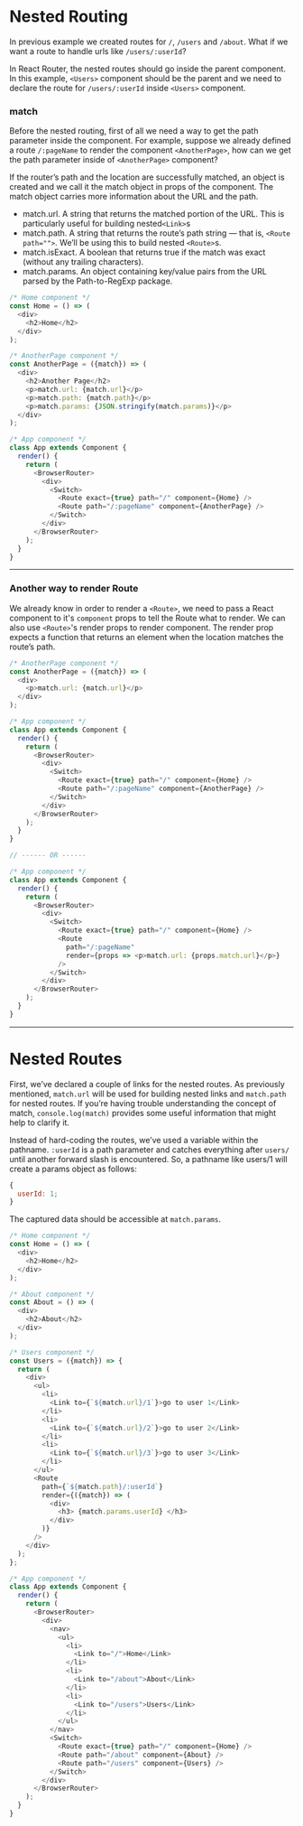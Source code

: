 # Nested Routing

In previous example we created routes for `/`, `/users` and `/about`. What if we want a route to handle urls like `/users/:userId`?

In React Router, the nested routes should go inside the parent component. In this example, `<Users>` component should be the parent and we need to declare the route for `/users/:userId` inside `<Users>` component.

### match

Before the nested routing, first of all we need a way to get the path parameter inside the component. For example, suppose we already defined a route `/:pageName` to render the component `<AnotherPage>`, how can we get the path parameter inside of `<AnotherPage>` component?

If the router’s path and the location are successfully matched, an object is created and we call it the match object in props of the component. The match object carries more information about the URL and the path.

* match.url. A string that returns the matched portion of the URL. This is particularly useful for building nested`<Link>`s
* match.path. A string that returns the route’s path string — that is, `<Route path="">`. We’ll be using this to build nested `<Route>`s.
* match.isExact. A boolean that returns true if the match was exact (without any trailing characters).
* match.params. An object containing key/value pairs from the URL parsed by the Path-to-RegExp package.

```js
/* Home component */
const Home = () => (
  <div>
    <h2>Home</h2>
  </div>
);

/* AnotherPage component */
const AnotherPage = ({match}) => (
  <div>
    <h2>Another Page</h2>
    <p>match.url: {match.url}</p>
    <p>match.path: {match.path}</p>
    <p>match.params: {JSON.stringify(match.params)}</p>
  </div>
);

/* App component */
class App extends Component {
  render() {
    return (
      <BrowserRouter>
        <div>
          <Switch>
            <Route exact={true} path="/" component={Home} />
            <Route path="/:pageName" component={AnotherPage} />
          </Switch>
        </div>
      </BrowserRouter>
    );
  }
}
```

---

### Another way to render Route

We already know in order to render a `<Route>`, we need to pass a React component to it's `component` props to tell the Route what to render. We can also use `<Route>`'s render props to render component. The render prop expects a function that returns an element when the location matches the route’s path.

```js
/* AnotherPage component */
const AnotherPage = ({match}) => (
  <div>
    <p>match.url: {match.url}</p>
  </div>
);

/* App component */
class App extends Component {
  render() {
    return (
      <BrowserRouter>
        <div>
          <Switch>
            <Route exact={true} path="/" component={Home} />
            <Route path="/:pageName" component={AnotherPage} />
          </Switch>
        </div>
      </BrowserRouter>
    );
  }
}

// ------ OR ------

/* App component */
class App extends Component {
  render() {
    return (
      <BrowserRouter>
        <div>
          <Switch>
            <Route exact={true} path="/" component={Home} />
            <Route
              path="/:pageName"
              render={props => <p>match.url: {props.match.url}</p>}
            />
          </Switch>
        </div>
      </BrowserRouter>
    );
  }
}
```

---

# Nested Routes

First, we’ve declared a couple of links for the nested routes. As previously mentioned, `match.url` will be used for building nested links and `match.path` for nested routes. If you’re having trouble understanding the concept of match, `console.log(match)` provides some useful information that might help to clarify it.

Instead of hard-coding the routes, we’ve used a variable within the pathname. `:userId` is a path parameter and catches everything after `users/` until another forward slash is encountered. So, a pathname like users/1 will create a params object as follows:

```js
{
  userId: 1;
}
```

The captured data should be accessible at `match.params`.

```js
/* Home component */
const Home = () => (
  <div>
    <h2>Home</h2>
  </div>
);

/* About component */
const About = () => (
  <div>
    <h2>About</h2>
  </div>
);

/* Users component */
const Users = ({match}) => {
  return (
    <div>
      <ul>
        <li>
          <Link to={`${match.url}/1`}>go to user 1</Link>
        </li>
        <li>
          <Link to={`${match.url}/2`}>go to user 2</Link>
        </li>
        <li>
          <Link to={`${match.url}/3`}>go to user 3</Link>
        </li>
      </ul>
      <Route
        path={`${match.path}/:userId`}
        render={({match}) => (
          <div>
            <h3> {match.params.userId} </h3>
          </div>
        )}
      />
    </div>
  );
};

/* App component */
class App extends Component {
  render() {
    return (
      <BrowserRouter>
        <div>
          <nav>
            <ul>
              <li>
                <Link to="/">Home</Link>
              </li>
              <li>
                <Link to="/about">About</Link>
              </li>
              <li>
                <Link to="/users">Users</Link>
              </li>
            </ul>
          </nav>
          <Switch>
            <Route exact={true} path="/" component={Home} />
            <Route path="/about" component={About} />
            <Route path="/users" component={Users} />
          </Switch>
        </div>
      </BrowserRouter>
    );
  }
}
```
